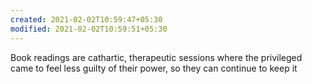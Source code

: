 ```yaml
---
created: 2021-02-02T10:59:47+05:30
modified: 2021-02-02T10:59:51+05:30
---
```


Book readings are cathartic, therapeutic sessions where the privileged came to feel less guilty of their power, so they can continue to keep it